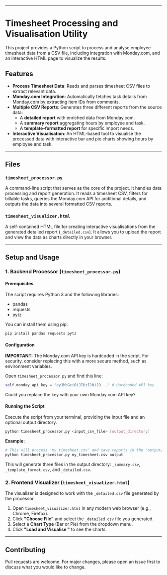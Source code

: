 -----

# Timesheet Processing and Visualisation Utility

This project provides a Python script to process and analyse employee timesheet data from a CSV file, including integration with Monday.com, and an interactive HTML page to visualize the results.

## Features

  - **Process Timesheet Data**: Reads and parses timesheet CSV files to extract relevant data.
  - **Monday.com Integration**: Automatically fetches task details from Monday.com by extracting item IDs from comments.
  - **Multiple CSV Reports**: Generates three different reports from the source data:
      - A **detailed report** with enriched data from Monday.com.
      - A **summary report** aggregating hours by employee and task.
      - A **template-formatted report** for specific import needs.
  - **Interactive Visualisation**: An HTML-based tool to visualise the processed data with interactive bar and pie charts showing hours by employee and task.

-----

## Files

### `timesheet_processor.py`

A command-line script that serves as the core of the project. It handles data processing and report generation. It reads a timesheet CSV, filters for billable tasks, queries the Monday.com API for additional details, and outputs the data into several formatted CSV reports.

### `timesheet_visualizer.html`

A self-contained HTML file for creating interactive visualisations from the generated detailed report (`_detailed.csv`). It allows you to upload the report and view the data as charts directly in your browser.

-----

## Setup and Usage

### 1\. Backend Processor (`timesheet_processor.py`)

#### **Prerequisites**

The script requires Python 3 and the following libraries:

  - pandas
  - requests
  - pytz

You can install them using pip:

```bash
pip install pandas requests pytz
```

#### **Configuration**

**IMPORTANT:** The Monday.com API key is hardcoded in the script. For security, consider replacing this with a more secure method, such as environment variables.

Open `timesheet_processor.py` and find this line:

```python
self.monday_api_key = "eyJhbGciOiJIUzI1NiJ9..." # Hardcoded API key
```

Could you replace the key with your own Monday.com API key?

#### **Running the Script**

Execute the script from your terminal, providing the input file and an optional output directory.

```bash
python timesheet_processor.py <input_csv_file> [output_directory]
```

**Example:**

```bash
# This will process 'my_timesheet.csv' and save reports in the 'output/' folder
python timesheet_processor.py my_timesheet.csv output
```

This will generate three files in the output directory: `_summary.csv`, `_template_format.csv`, and `_detailed.csv`.

### 2\. Frontend Visualizer (`timesheet_visualizer.html`)

The visualizer is designed to work with the `_detailed.csv` file generated by the processor.

1.  Open `timesheet_visualizer.html` in any modern web browser (e.g., Chrome, Firefox).
2.  Click **"Choose File"** and select the `_detailed.csv` file you generated.
3.  Select a **Chart Type** (Bar or Pie) from the dropdown menu.
4.  Click **"Load and Visualise "** to see the charts.

-----

## Contributing

Pull requests are welcome. For major changes, please open an issue first to discuss what you would like to change.
